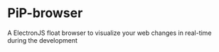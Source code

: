 # PiP-browser
A ElectronJS float browser to visualize your web changes in real-time during the development
